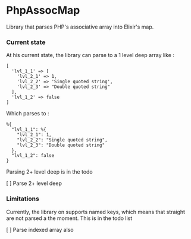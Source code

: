 # PhpAssocMap

Library that parses PHP's associative array into Elixir's map.

### Current state

At his current state, the library can parse to a 1 level deep array like :
```
[
  'lvl_1_1' => [
    'lvl_2_1' => 1,
    'lvl_2_2' => 'Single quoted string',
    'lvl_2_3' => "Double quoted string"
  ],
  'lvl_1_2' => false
]
```

Which parses to :
```
%{
  "lvl_1_1": %{
    "lvl_2_1": 1,
    "lvl_2_2": "Single quoted string",
    "lvl_2_3": "Double quoted string"
  },
  "lvl_1_2": false
}
```

Parsing 2+ level deep is in the todo

[ ] Parse 2+ level deep

### Limitations

Currently, the library on supports named keys, which means that straight are not parsed a the moment. This is in the todo list

[ ] Parse indexed array also


